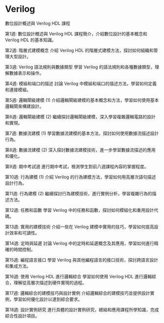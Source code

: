 # Verilog
數位設計概述與 Verilog HDL 課程

第1週: 數位設計概述與 Verilog HDL
課程簡介，介紹數位設計的基本概念和 Verilog HDL 的基本知識。

第2週: 階層式建模概念
介紹 Verilog HDL 的階層式建模方法，探討如何組織和管理大型設計。

第3週: Verilog 語法規則與數據類型
學習 Verilog 的語法規則和各種數據類型，理解數據表示和操作。

第4週: 模組和端口的描述
討論 Verilog 中模組和端口的描述方法，學習如何定義和連接模組。

第5週: 邏輯閘級建模 (1)
介紹邏輯閘級建模的基本概念和方法，學習如何使用基本邏輯閘來構建設計。

第6週: 邏輯閘級建模 (2)
繼續探討邏輯閘級建模，深入學習複雜邏輯電路的設計和實現。

第7週: 數據流建模 (1)
學習數據流建模的基本方法，探討如何使用數據流描述設計行為。

第8週: 數據流建模 (2)
深入探討數據流建模技術，進一步學習數據流描述的應用和優化。

第9週: 期中考試週
進行期中考試，檢測學生對前八週課程內容的掌握程度。

第10週: 行為建模 (1)
介紹 Verilog 的行為建模方法，學習如何用高層次語句描述設計行為。

第11週: 行為建模 (2)
繼續探討行為建模技術，進行實例分析，學習複雜行為的描述方法。

第12週: 任務和函數
學習 Verilog 中的任務和函數，探討如何模組化和重用設計代碼。

第13週: 實用的建模技術
介紹一些在 Verilog 建模中實用的技巧，學習如何提高設計效率和可讀性。

第14週: 定時與延遲
討論 Verilog 中的定時和延遲概念及其應用，學習如何進行精確的時間控制。

第15週: 編程語言接口
學習 Verilog 與其他編程語言的接口技術，探討跨語言設計和集成方法。

第16週: 使用 Verilog HDL 進行邏輯綜合
學習如何使用 Verilog HDL 進行邏輯綜合，理解從高層次描述到硬件實現的過程。

第17週: 邏輯綜合的建模技巧與設計實例
介紹邏輯綜合的建模技巧並提供設計實例，學習如何優化設計以達到綜合要求。

第18週: 設計實例研究
進行具體的設計實例研究，總結和應用課程所學知識，完成綜合性設計項目。
